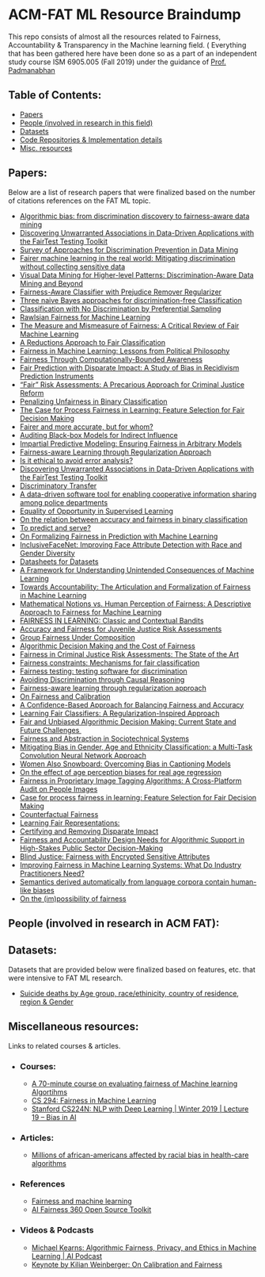 # ACM-FAT ML Resource Braindump

This repo consists of almost all the resources related to Fairness, Accountability &amp; Transparency in the Machine learning field. ( Everything that has been gathered here have been done so as a part of an independent study course ISM 6905.005 (Fall 2019) under the guidance of [Prof. Padmanabhan](https://www.usf.edu/business/contacts/padmanabhan-balaji.aspx)


## Table of Contents:
- [Papers](#papers)
- [People (involved in research in this field)](#people-involved-in-research-in-acm-fat)
- [Datasets](#datasets)
- [Code Repositories & Implementation details](#code-repositories--implementation-details)
- [Misc. resources](#miscellaneous-resources)


## Papers:
Below are a list of research papers that were finalized based on the number of citations references on the FAT ML topic.

- [Algorithmic bias: from discrimination discovery to fairness-aware data mining](http://chato.cl/research/files/tutorial-algorithmic-bias.pdf)
- [Discovering Unwarranted Associations in Data-Driven Applications with the FairTest Testing Toolkit](https://arxiv.org/pdf/1510.02377.pdf)
- [Survey of Approaches for Discrimination Prevention in Data Mining](http://ijcsit.com/docs/Volume%205/vol5issue06/ijcsit20140506270.pdf)
- [Fairer machine learning in the real world: Mitigating discrimination without collecting sensitive data](https://journals.sagepub.com/doi/pdf/10.1177/2053951717743530)
- [Visual Data Mining for Higher-level Patterns: Discrimination-Aware Data Mining and Beyond](https://pdfs.semanticscholar.org/5be8/ddbc70e61884f3344cc75b825f68216e4939.pdf)
- [Fairness-Aware Classifier with Prejudice Remover Regularizer](http://citeseerx.ist.psu.edu/viewdoc/download?doi=10.1.1.297.566&rep=rep1&type=pdf)
- [Three naive Bayes approaches for discrimination-free Classification](http://citeseerx.ist.psu.edu/viewdoc/download?doi=10.1.1.422.9495&rep=rep1&type=pdf)
- [Classification with No Discrimination by Preferential Sampling](https://dtai.cs.kuleuven.be/events/Benelearn2010/submissions/benelearn2010_submission_18.pdf)
- [Rawlsian Fairness for Machine Learning](https://pdfs.semanticscholar.org/2d55/ff4542eaae18dcd10c2cd74199396e260402.pdf?_ga=2.220660369.842654541.1573764061-1597523580.1573764061)
- [The Measure and Mismeasure of Fairness: A Critical Review of Fair Machine Learning](https://5harad.com/papers/fair-ml.pdf)
- [A Reductions Approach to Fair Classification](https://arxiv.org/pdf/1803.02453.pdf)
- [Fairness in Machine Learning: Lessons from Political Philosophy](http://proceedings.mlr.press/v81/binns18a/binns18a.pdf)
- [Fairness Through Computationally-Bounded Awareness](https://papers.nips.cc/paper/7733-fairness-through-computationally-bounded-awareness.pdf)
- [Fair Prediction with Disparate Impact: A Study of Bias in Recidivism Prediction Instruments](https://arxiv.org/pdf/1610.07524.pdf)
- [“Fair” Risk Assessments: A Precarious Approach for Criminal Justice Reform](https://econcs.seas.harvard.edu/files/econcs/files/green_fatml18.pdf)
- [Penalizing Unfairness in Binary Classification](https://arxiv.org/pdf/1707.00044.pdf)
- [The Case for Process Fairness in Learning: Feature Selection for Fair Decision Making](https://people.mpi-sws.org/~gummadi/papers/process_fairness.pdf)
- [Fairer and more accurate, but for whom?](https://arxiv.org/pdf/1707.00046.pdf)
- [Auditing Black-box Models for Indirect Influence ](https://arxiv.org/pdf/1602.07043.pdf)
- [Impartial Predictive Modeling: Ensuring Fairness in Arbitrary Models](https://arxiv.org/pdf/1608.00528.pdf)
- [Fairness-aware Learning through Regularization Approach ](https://arxiv.org/pdf/1608.00528.pdf)
- [Is it ethical to avoid error analysis?](https://www.diva-portal.org/smash/get/diva2:1159328/FULLTEXT01.pdf)
- [Discovering Unwarranted Associations in Data-Driven Applications with the FairTest Testing Toolkit ](https://arxiv.org/pdf/1510.02377.pdf)
- [Discriminatory Transfer](https://arxiv.org/pdf/1707.00780.pdf)
- [A data-driven software tool for enabling cooperative information sharing among police departments ](https://www.sciencedirect.com/science/article/abs/pii/S0377221701002648)
- [Equality of Opportunity in Supervised Learning](https://papers.nips.cc/paper/6374-equality-of-opportunity-in-supervised-learning.pdf)
- [On the relation between accuracy and fairness in binary classification ](https://arxiv.org/pdf/1505.05723.pdf)
- [To predict and serve?](https://rss.onlinelibrary.wiley.com/doi/full/10.1111/j.1740-9713.2016.00960.x)
- [On Formalizing Fairness in Prediction with Machine Learning](https://arxiv.org/pdf/1710.03184.pdf)
- [InclusiveFaceNet: Improving Face Attribute Detection with Race and Gender Diversity](https://arxiv.org/pdf/1712.00193.pdf)
- [Datasheets for Datasets](https://arxiv.org/pdf/1803.09010.pdf)
- [A Framework for Understanding Unintended Consequences of Machine Learning](https://arxiv.org/pdf/1901.10002.pdf)
- [Towards Accountability: The Articulation and Formalization of Fairness in Machine Learning](https://arxiv.org/pdf/1902.04783.pdf)
- [Mathematical Notions vs. Human Perception of Fairness: A Descriptive Approach to Fairness for Machine Learning]()
- [FAIRNESS IN LEARNING: Classic and Contextual Bandits](https://arxiv.org/pdf/1605.07139.pdf)
- [Accuracy and Fairness for Juvenile Justice Risk Assessments](https://papers.ssrn.com/sol3/papers.cfm?abstract_id=3337988)
- [Group Fairness Under Composition](https://www.fatml.org/media/documents/group_fairness_under_composition.pdf)
- [Algorithmic Decision Making and the Cost of Fairness](https://arxiv.org/pdf/1701.08230.pdf)
- [Fairness in Criminal Justice Risk Assessments: The State of the Art](https://arxiv.org/pdf/1703.09207.pdf)
- [Fairness constraints: Mechanisms for fair classification](https://people.mpi-sws.org/~gummadi/papers/disparate_impact_AISTATS_2017.pdf)
- [Fairness testing: testing software for discrimination](https://people.cs.umass.edu/~brun/pubs/pubs/Galhotra17fse.pdf)
- [Avoiding Discrimination through Causal Reasoning](https://pdfs.semanticscholar.org/a98e/3c4ec25d950122b8e2762d07df4db2f97201.pdf)
- [Fairness-aware learning through regularization approach](http://www.kamishima.net/archive/2011-ws-icdm_padm.pdf)
- [On Fairness and Calibration](https://papers.nips.cc/paper/7151-on-fairness-and-calibration.pdf)
- [A Confidence-Based Approach for Balancing Fairness and Accuracy](https://ourcommunitynow.com/lifestyle/holiday-shopping-guide-9-best-board-games-for-adults)
- [Learning Fair Classifiers: A Regularization-Inspired Approach](https://scinapse.io/papers/2732098159)
- [Fair and Unbiased Algorithmic Decision Making: Current State and Future Challenges ](https://arxiv.org/ftp/arxiv/papers/1901/1901.04730.pdf)
- [Fairness and Abstraction in Sociotechnical Systems](https://papers.ssrn.com/sol3/papers.cfm?abstract_id=3265913)
- [Mitigating Bias in Gender, Age and Ethnicity Classification: a Multi-Task Convolution Neural Network Approach](https://hal.inria.fr/hal-01892103/document)
- [Women Also Snowboard: Overcoming Bias in Captioning Models](http://openaccess.thecvf.com/content_ECCV_2018/papers/Lisa_Anne_Hendricks_Women_also_Snowboard_ECCV_2018_paper.pdf)
- [On the effect of age perception biases for real age regression](https://arxiv.org/pdf/1902.07653.pdf)
- [Fairness in Proprietary Image Tagging Algorithms: A Cross-Platform Audit on People Images](https://aaai.org/ojs/index.php/ICWSM/article/view/3232/3100)
- [Case for process fairness in learning: Feature Selection for Fair Decision Making](https://people.mpi-sws.org/~gummadi/papers/process_fairness.pdf)
- [Counterfactual Fairness](https://papers.nips.cc/paper/6995-counterfactual-fairness.pdf)
- [Learning Fair Representations:](https://www.cs.toronto.edu/~toni/Papers/icml-final.pdf)
- [Certifying and Removing Disparate Impact](https://arxiv.org/pdf/1412.3756.pdf)
- [Fairness and Accountability Design Needs for Algorithmic Support in High-Stakes Public Sector Decision-Making](https://arxiv.org/pdf/1802.01029.pdf)
- [Blind Justice: Fairness with Encrypted Sensitive Attributes](https://arxiv.org/pdf/1806.03281.pdf)
- [Improving Fairness in Machine Learning Systems: What Do Industry Practitioners Need?](https://arxiv.org/pdf/1812.05239.pdf)
- [Semantics derived automatically from language corpora contain human-like biases](https://www.cs.bath.ac.uk/~jjb/ftp/CaliskanEtAl-authors-full.pdf)
- [On the (im)possibility of fairness](https://ia802809.us.archive.org/2/items/arxiv-1609.07236/1609.07236.pdf)



## People (involved in research in ACM FAT):


## Datasets:

Datasets that are provided below were finalized based on features, etc. that were intensive to FAT ML research.

- [Suicide deaths by Age group, race/ethinicity, country of residence, region & Gender](https://data.world/healthdatany/j6fz-a4ta/workspace/file?filename=vital-statistics-suicide-deaths-by-age-group-race-ethnicity-resident-county-region-and-gender-beginn-1.csv)


## Miscellaneous resources:
Links to related courses & articles.

- ### Courses:
  - [A 70-minute course on evaluating fairness of Machine learning Algortihms](https://developers.google.com/machine-learning/crash-course/fairness/video-lecture?_ga=2.101894599.-71412336.1571664970)
  - [CS 294: Fairness in Machine Learning](https://fairmlclass.github.io/)
  - [Stanford CS224N: NLP with Deep Learning | Winter 2019 | Lecture 19 – Bias in AI](http://onlinehub.stanford.edu/youtube-cs224n-natural-language-processing-with-deep-learning-winter-2019/stanford-cs224n-nlp-with-deep-learning-winter-2019-lecture-19-bias-in-ai)
  
  
- ### Articles:
  - [Millions of african-americans affected by racial bias in health-care algorithms](https://www.nature.com/articles/d41586-019-03228-6)
  
- ### References
  - [Fairness and machine learning](https://fairmlbook.org/)
  - [AI Fairness 360 Open Source Toolkit](http://aif360.mybluemix.net/)

- ### Videos & Podcasts
  - [Michael Kearns: Algorithmic Fairness, Privacy, and Ethics in Machine Learning | AI Podcast](https://www.youtube.com/watch?v=AzdxbzHtjgs)
  - [Keynote by Kilian Weinberger: On Calibration and Fairness](https://www.facebook.com/icml.imls/videos/474831503062000/)
  


